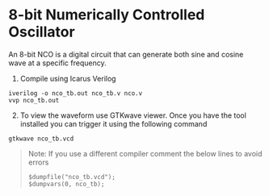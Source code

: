 # 8-bit Numerically Controlled Oscillator

An 8-bit NCO is a digital circuit that can generate both sine and cosine wave at a specific frequency.

1. Compile using Icarus Verilog

```
iverilog -o nco_tb.out nco_tb.v nco.v 
vvp nco_tb.out
```

2. To view the waveform use GTKwave viewer. Once you have the tool installed you can trigger it using the following command

```
gtkwave nco_tb.vcd
```

> Note:
> If you use a different compiler comment the below lines to avoid errors
> ```
> $dumpfile("nco_tb.vcd");
> $dumpvars(0, nco_tb);
> ```
